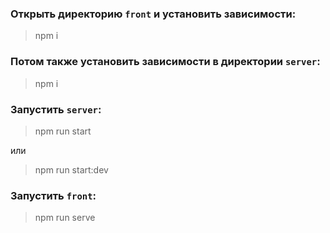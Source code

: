 ### Открыть директорию `front` и установить зависимости:
> npm i

### Потом также установить зависимости в директории `server`:
> npm i

### Запустить `server`:
> npm run start 
> 
или
> 
> npm run start:dev

### Запустить `front`:
> npm run serve
